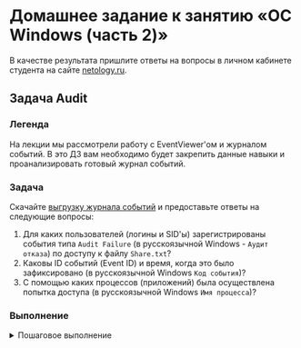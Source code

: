  # Домашнее задание к занятию «ОС Windows (часть 2)»

В качестве результата пришлите ответы на вопросы в личном кабинете студента на сайте [netology.ru](https://netology.ru).

## Задача Audit

### Легенда

На лекции мы рассмотрели работу с EventViewer'ом и журналом событий. В это ДЗ вам необходимо будет закрепить данные навыки и проанализировать готовый журнал событий.

### Задача

Скачайте [выгрузку журнала событий](assets/events.evtx) и предоставьте ответы на следующие вопросы:
1. Для каких пользователей (логины и SID'ы) зарегистрированы события типа `Audit Failure` (в русскоязычной Windows - `Аудит отказа`) по доступу к файлу `Share.txt`?
1. Каковы ID событий (Event ID) и время, когда это было зафиксировано (в русскоязычной Windows `Код события`)?
1. С помощью каких процессов (приложений) была осуществлена попытка доступа (в русскоязычной Windows `Имя процесса`)?

### Выполнение

<details>
<summary>Пошаговое выполнение</summary>

##### Шаг 1. откройте EventViewer с помощью команды `eventvwr`

##### Шаг 2. Выберите опцию `Open Saved Logs` в правой панели

![](pic/step02.png)

##### Шаг 3. Выберите файл `events.evtx` (предварительно скачайте его по ссылке [`events.evtx`](assets/events.evtx))

![](pic/step03.png)

##### Шаг 4. Подтвердите открытие файла журнала

![](pic/step04.png)

##### Шаг 5. Используя инструменты фильтрации, поиска и навигации найдите необходимые события

</details>

